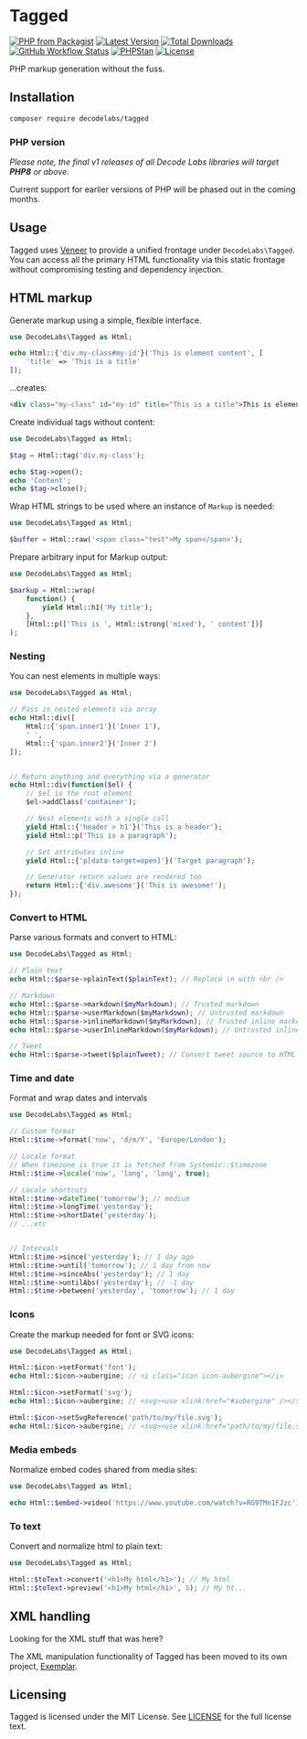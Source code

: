# Tagged

[![PHP from Packagist](https://img.shields.io/packagist/php-v/decodelabs/tagged?style=flat)](https://packagist.org/packages/decodelabs/tagged)
[![Latest Version](https://img.shields.io/packagist/v/decodelabs/tagged.svg?style=flat)](https://packagist.org/packages/decodelabs/tagged)
[![Total Downloads](https://img.shields.io/packagist/dt/decodelabs/tagged.svg?style=flat)](https://packagist.org/packages/decodelabs/tagged)
[![GitHub Workflow Status](https://img.shields.io/github/workflow/status/decodelabs/tagged/PHP%20Composer)](https://github.com/decodelabs/tagged/actions/workflows/php.yml)
[![PHPStan](https://img.shields.io/badge/PHPStan-enabled-44CC11.svg?longCache=true&style=flat)](https://github.com/phpstan/phpstan)
[![License](https://img.shields.io/packagist/l/decodelabs/tagged?style=flat)](https://packagist.org/packages/decodelabs/tagged)

PHP markup generation without the fuss.


## Installation

```bash
composer require decodelabs/tagged
```

### PHP version

_Please note, the final v1 releases of all Decode Labs libraries will target **PHP8** or above._

Current support for earlier versions of PHP will be phased out in the coming months.


## Usage

Tagged uses [Veneer](https://github.com/decodelabs/veneer) to provide a unified frontage under <code>DecodeLabs\Tagged</code>.
You can access all the primary HTML functionality via this static frontage without compromising testing and dependency injection.


## HTML markup

Generate markup using a simple, flexible interface.

```php
use DecodeLabs\Tagged as Html;

echo Html::{'div.my-class#my-id'}('This is element content', [
    'title' => 'This is a title'
]);
```

...creates:

```html
<div class="my-class" id="my-id" title="This is a title">This is element content</div>
```

Create individual tags without content:

```php
use DecodeLabs\Tagged as Html;

$tag = Html::tag('div.my-class');

echo $tag->open();
echo 'Content';
echo $tag->close();
```

Wrap HTML strings to be used where an instance of <code>Markup</code> is needed:

```php
use DecodeLabs\Tagged as Html;

$buffer = Html::raw('<span class="test">My span</span>');
```

Prepare arbitrary input for Markup output:

```php
use DecodeLabs\Tagged as Html;

$markup = Html::wrap(
    function() {
        yield Html::h1('My title');
    },
    [Html::p(['This is ', Html::strong('mixed'), ' content'])]
);
```


### Nesting

You can nest elements in multiple ways:

```php
use DecodeLabs\Tagged as Html;

// Pass in nested elements via array
echo Html::div([
    Html::{'span.inner1'}('Inner 1'),
    ' ',
    Html::{'span.inner2'}('Inner 2')
]);


// Return anything and everything via a generator
echo Html::div(function($el) {
    // $el is the root element
    $el->addClass('container');

    // Nest elements with a single call
    yield Html::{'header > h1'}('This is a header');
    yield Html::p('This is a paragraph');

    // Set attributes inline
    yield Html::{'p[data-target=open]'}('Target paragraph');

    // Generator return values are rendered too
    return Html::{'div.awesome'}('This is awesome!');
});
```


### Convert to HTML
Parse various formats and convert to HTML:

```php
use DecodeLabs\Tagged as Html;

// Plain text
echo Html::$parse->plainText($plainText); // Replace \n with <br />

// Markdown
echo Html::$parse->markdown($myMarkdown); // Trusted markdown
echo Html::$parse->userMarkdown($myMarkdown); // Untrusted markdown
echo Html::$parse->inlineMarkdown($myMarkdown); // Trusted inline markdown
echo Html::$parse->userInlineMarkdown($myMarkdown); // Untrusted inline markdown

// Tweet
echo Html::$parse->tweet($plainTweet); // Convert tweet source to HTML
```


### Time and date
Format and wrap dates and intervals

```php
use DecodeLabs\Tagged as Html;

// Custom format
Html::$time->format('now', 'd/m/Y', 'Europe/London');

// Locale format
// When timezone is true it is fetched from Systemic::$timezone
Html::$time->locale('now', 'long', 'long', true);

// Locale shortcuts
Html::$time->dateTime('tomorrow'); // medium
Html::$time->longTime('yesterday');
Html::$time->shortDate('yesterday');
// ...etc


// Intervals
Html::$time->since('yesterday'); // 1 day ago
Html::$time->until('tomorrow'); // 1 day from now
Html::$time->sinceAbs('yesterday'); // 1 day
Html::$time->untilAbs('yesterday'); // -1 day
Html::$time->between('yesterday', 'tomorrow'); // 1 day
```


### Icons
Create the markup needed for font or SVG icons:

```php
use DecodeLabs\Tagged as Html;

Html::$icon->setFormat('font');
echo Html::$icon->aubergine; // <i class="icon icon-aubergine"></i>

Html::$icon->setFormat('svg');
echo Html::$icon->aubergine; // <svg><use xlink:href="#aubergine" /></svg>

Html::$icon->setSvgReference('path/to/my/file.svg');
echo Html::$icon->aubergine; // <svg><use xlink:href="path/to/my/file.svg#aubergine" /></svg>
```


### Media embeds
Normalize embed codes shared from media sites:

```php
use DecodeLabs\Tagged as Html;

echo Html::$embed->video('https://www.youtube.com/watch?v=RG9TMn1FJzc');
```


### To text
Convert and normalize html to plain text:

```php
use DecodeLabs\Tagged as Html;

Html::$toText->convert('<h1>My html</h1>'); // My html
Html::$toText->preview('<h1>My html</h1>', 5); // My ht...
```


## XML handling

Looking for the XML stuff that was here?

The XML manipulation functionality of Tagged has been moved to its own project, [Exemplar](https://github.com/decodelabs/exemplar/).


## Licensing
Tagged is licensed under the MIT License. See [LICENSE](./LICENSE) for the full license text.
